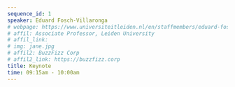 ```yaml
---
sequence_id: 1
speaker: Eduard Fosch-Villaronga
# webpage: https://www.universiteitleiden.nl/en/staffmembers/eduard-fosch-villaronga
# affil: Associate Professor, Leiden University
# affil_link: 
# img: jane.jpg
# affil2: BuzzFizz Corp
# affil2_link: https://buzzfizz.corp
title: Keynote
time: 09:15am - 10:00am
---
```

